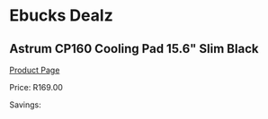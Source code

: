 
# Ebucks Dealz
## Astrum CP160 Cooling Pad 15.6" Slim Black
[Product Page](https://www.ebucks.com/web/shop/productSelected.do?prodId=1227764658&catId=714948688)

Price: R169.00

Savings: 


	